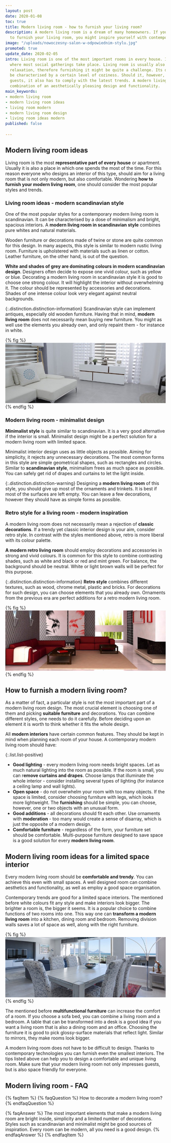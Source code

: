 ```yaml
---
layout: post
date: 2020-01-08
toc: true
title: Modern living room - how to furnish your living room?
description: A modern living room is a dream of many homeowners. If you wonder how
  to furnish your living room, you might inspire yourself with contemporary styles.
image: "/uploads/nowoczesny-salon-w-odpowiednim-stylu.jpg"
promoted: true
update_date: 2020-02-05
intro: Living room is one of the most important rooms in every house. It is the area
  where most social gatherings take place. Living room is usually also the room of
  relaxation, therefore furnishing it might be quite a challenge. Its design should
  be characterised by a certain level of coziness. Should it, however, impress your
  guests, it also has to comply with the latest trends. A modern living room is a
  combination of an aesthetically pleasing design and functionality.
main_keywords:
- modern living room
- modern living room ideas
- living room modern
- modern living room design
- living room ideas modern
published: false

---
```

## Modern living room ideas

Living room is the most **representative part of every house** or apartment. Usually it is also a place in which one spends the most of the time. For this reason everyone who designs an interior of this type, should aim for a living room that is not only modern, but also comfortable. Wondering **how to furnish your modern living room**, one should consider the most popular styles and trends.

### Living room ideas - modern scandinavian style

One of the most popular styles for a contemporary modern living room is scandinavian. It can be characterised by a dose of minimalism and bright, spacious interiors. A **modern living room in scandinavian style** combines pure whites and natural materials.

Wooden furniture or decorations made of twine or stone are quite common for this design. In many aspects, this style is similar to modern rustic living room. Furniture is upholstered with materials such as linen or cotton. Leather furniture, on the other hand, is out of the question.

**White and shades of grey are dominating colours in modern scandinavian design**. Designers often decide to expose one vivid colour, such as yellow or blue. Decorating a modern living room in scandinavian style it is good to choose one strong colour. It will highlight the interior without overwhelming it. The colour should be represented by accessories and decorations. Shades of one intense colour look very elegant against neutral backgrounds.

{:.distinction.distinction-information}
Scandinavian style can implement antiques, especially old wooden furniture. Having that in mind, **modern living room** does not necessarily mean buying new furniture. You might as well use the elements you already own, and only repaint them - for instance in white.

{% fig %}
![Living room ideas - modern scandinavian style](/uploads/nowoczesny-salon-w-stylu-skandynawskim.jpg "Living room ideas - modern scandinavian style")
{% endfig %}

### Modern living room - minimalist design

**Minimalist style** is quite similar to scandinavian. It is a very good alternative if the interior is small. Minimalist design might be a perfect solution for a modern living room with limited space.

Minimalist interior design uses as little objects as possible. Aiming for simplicity, it rejects any unnecessary decorations. The most common forms in this style are simple geometrical shapes, such as rectangles and circles. Similar to **scandinavian style**, minimalism frees as much space as possible. You can safely get rid of drapes and curtains to let the light inside.

{:.distinction.distinction-warning}
Designing a **modern living room** of this style, you should give up most of the ornaments and trinkets. It is best if most of the surfaces are left empty. You can leave a few decorations, however they should have as simple forms as possible.

### Retro style for a living room - modern inspiration

A modern living room does not necessarily mean a rejection of **classic decorations**. If a trendy yet classic interior design is your aim, consider retro style. In contrast with the styles mentioned above, retro is more liberal with its colour palette.

**A modern retro living room** should employ decorations and accessories in strong and vivid colours. It is common for this style to combine contrasting shades, such as white and black or red and mint green. For balance, the background should be neutral. White or light brown walls will be perfect for this purpose.

{:.distinction.distinction-information}
**Retro style** combines different textures, such as wood, chrome metal, plastic and bricks. For decorations for such design, you can choose elements that you already own. Ornaments from the previous era are perfect additions for a retro modern living room.

{% fig %}
![Retro style for a living room - modern inspiration](/uploads/salon-nowoczesny-postaw-na-retro-1.jpg "Retro style for a living room - modern inspiration")
{% endfig %}

## How to furnish a modern living room?

As a matter of fact, a particular style is not the most important part of a modern living room design. The most crucial element is choosing one of them and picking **suitable furniture** and decorations. You can combine different styles, one needs to do it carefully. Before deciding upon an element it is worth to think whether it fits the whole design.

All **modern interiors** have certain common features. They should be kept in mind when planning each room of your house. A contemporary modern living room should have:

{:.list.list-positive}

* **Good lighting** - every modern living room needs bright spaces. Let as much natural lighting into the room as possible. If the room is small, you can r**emove curtains and drapes**. Choose lamps that illuminate the whole interior - consider installing several types of lighting (for instance a ceiling lamp and wall lights).
* **Open space** - do not overwhelm your room with too many objects. If the space is limited, consider choosing furniture with legs, which looks more lightweight. The **furnishing** should be simple, you can choose, however, one or two objects with an unusual form.
* **Good additions** - all decorations should fit each other. Use ornaments with **moderation** - too many would create a sense of disarray, which is just the opposite of a modern design.
* **Comfortable furniture** - regardless of the form, your furniture set should be comfortable. Multi-purpose furniture designed to save space is a good solution for every **modern living room**.

## Modern living room ideas for a limited space interior

Every modern living room should be **comfortable and trendy**. You can achieve this even with small spaces. A well designed room can combine aesthetics and functionality, as well as employ a good space organisation.

Contemporary trends are good for a limited space interiors. The mentioned before white colours fit any style and make interiors look bigger. The brighter a room is, the bigger it seems. It is a popular choice to combine functions of two rooms into one. This way one can **transform a modern living room** into a kitchen, dining room and bedroom. Removing division walls saves a lot of space as well, along with the right furniture.

{% fig %}
![Modern living room ideas for a limited space interior](/uploads/pomysl-na-nowoczesny-salon-o-niewielkiej-powierzchni.jpg "Modern living room ideas for a limited space interior")
{% endfig %}

The mentioned before **multifunctional furniture** can increase the comfort of a room. If you choose a sofa bed, you can combine a living room and a bedroom. A table that can be transformed into a desk is a good idea if you want a living room that is also a dining room and an office. Choosing the furniture it is good to pick glossy-surface materials that reflect light. Similar to mirrors, they make rooms look bigger.

A modern living room does not have to be difficult to design. Thanks to contemporary technologies you can furnish even the smallest interiors. The tips listed above can help you to design a comfortable and unique living room. Make sure that your modern living room not only impresses guests, but is also space friendly for everyone.

## Modern living room - FAQ

{% faqItem %}
{% faqQuestion %}
How to decorate a modern living room?
{% endfaqQuestion %}

{% faqAnswer %}
The most important elements that make a modern living room are bright inside, simplicity and a limited number of decorations. Styles such as scandinavian and minimalist might be good sources of inspiration. Every room can be modern, all you need is a good design.
{% endfaqAnswer %}
{% endfaqItem %}